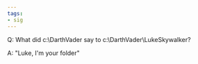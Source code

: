 ```yaml
---
tags:
- sig
---
```




Q: What did c:\DarthVader say to c:\DarthVader\LukeSkywalker?

A: "Luke, I'm your folder"